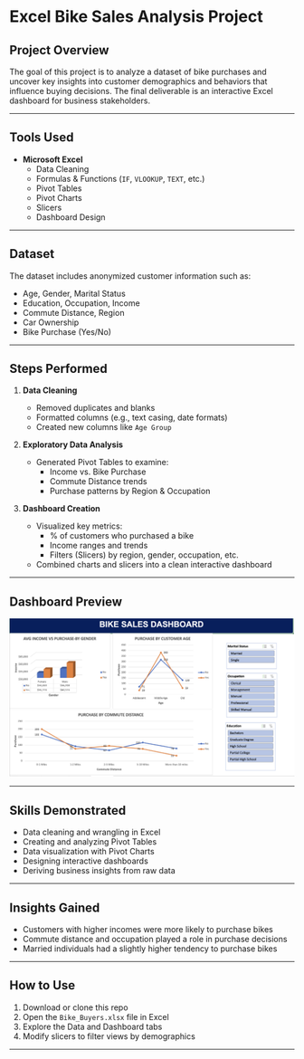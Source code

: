 #  Excel Bike Sales Analysis Project

##  Project Overview

The goal of this project is to analyze a dataset of bike purchases and uncover key insights into customer demographics and behaviors that influence buying decisions. The final deliverable is an interactive Excel dashboard for business stakeholders.

---

## Tools Used

- **Microsoft Excel**
  - Data Cleaning
  - Formulas & Functions (`IF`, `VLOOKUP`, `TEXT`, etc.)
  - Pivot Tables
  - Pivot Charts
  - Slicers
  - Dashboard Design

---

## Dataset

The dataset includes anonymized customer information such as:
- Age, Gender, Marital Status
- Education, Occupation, Income
- Commute Distance, Region
- Car Ownership
- Bike Purchase (Yes/No)

---

##  Steps Performed

1. **Data Cleaning**
   - Removed duplicates and blanks
   - Formatted columns (e.g., text casing, date formats)
   - Created new columns like `Age Group`

2. **Exploratory Data Analysis**
   - Generated Pivot Tables to examine:
     - Income vs. Bike Purchase
     - Commute Distance trends
     - Purchase patterns by Region & Occupation

3. **Dashboard Creation**
   - Visualized key metrics:
     - % of customers who purchased a bike
     - Income ranges and trends
     - Filters (Slicers) by region, gender, occupation, etc.
   - Combined charts and slicers into a clean interactive dashboard

---

##  Dashboard Preview

![Excel Dashboard Screenshot](dashboard_preview.png)

---

## Skills Demonstrated

- Data cleaning and wrangling in Excel  
- Creating and analyzing Pivot Tables  
- Data visualization with Pivot Charts  
- Designing interactive dashboards  
- Deriving business insights from raw data

---

## Insights Gained

- Customers with higher incomes were more likely to purchase bikes  
- Commute distance and occupation played a role in purchase decisions  
- Married individuals had a slightly higher tendency to purchase bikes

---

## How to Use

1. Download or clone this repo  
2. Open the `Bike_Buyers.xlsx` file in Excel  
3. Explore the Data and Dashboard tabs  
4. Modify slicers to filter views by demographics

---



